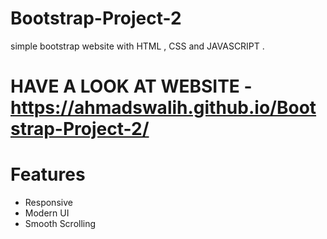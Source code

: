 # Bootstrap-Project-2

simple bootstrap website with HTML , CSS and JAVASCRIPT . 


# HAVE A LOOK AT WEBSITE - https://ahmadswalih.github.io/Bootstrap-Project-2/


# Features
- Responsive
- Modern UI 
- Smooth Scrolling

